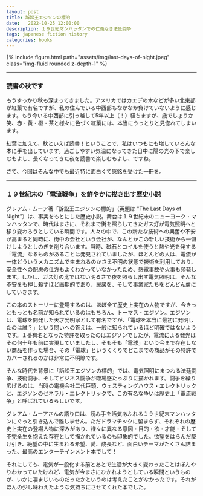 ```yaml
---
layout: post
title: 訴訟王エジソンの標的
date:   2022-10-25 12:00:00
description: １９世紀マンハッタンでの仁義なき法廷闘争
tags: japanese fiction history
categories: books
---
```


<div class="row mt-3">
    <div class="col-sm mt-3 mt-md-0">
        {% include figure.html path="assets/img/last-days-of-night.jpeg" class="img-fluid rounded z-depth-1" %}
    </div>
</div>

<hr>

### 読書の秋です

もうすっかり秋も深まってきました。アメリカではカエデの木などが多い北東部が紅葉で有名ですが、私の住んでいる中西部もなかなか負けていないように感じます。もう今いる中西部に引っ越して5年以上（！）経ちますが、歳でしょうか笑、赤・黄・橙・茶と様々に色づく紅葉には、本当にうっとりと見惚れてしまいます。

紅葉に加えて、秋といえば読書！ということで、私はいつもにも増していろんな本に手を出しています。過ごしやすい気温になってきた日中に陽の光の下で楽しむもよし、長くなってきた夜を読書で楽しむもよし、ですね。

さて、今回はそんな中でも最近特に面白くて感銘を受けた一冊を。

<hr>

### １９世紀末の「電流戦争」を鮮やかに描き出す歴史小説

グレアム・ムーア著「訴訟王エジソンの標的」（英題は "The Last Days of Night"）は、事実をもとにした歴史小説。舞台は１９世紀末のニューヨーク・マンハッタンで、時代はまさに、それまで街を照らしてきたガス灯が電気照明へと移り変わろうとしている瞬間です。人々の中で、この新たな技術への興奮や不安が高まると同時に、街中の会社という会社が、なんとかこの新しい技術から一儲けしようとしのぎを削り合います。当時、磁石とコイルを使うと熱や光を発する「電流」なるものがあることは発見されていましたが、ほとんどの人は、電流が一体どういうメカニズムで生まれるのかさえ不明の状態で技術を利用しており、安全性への配慮の仕方もよくわかっていなかったため、感電事故や火事も頻発します。しかし、ガス灯の比ではない明るさで夜を照らし出す電気照明は、そんな不安をも押し殺すほど画期的であり、民衆を、そして事業家たちをどんどん虜にしていきます。

この本のストーリーに登場するのは、ほぼ全て歴史上実在の人物ですが、今きっともっとも名前が知られているのはもちろん、トーマス・エジソン。エジソンは、電球を開発した天才発明家として有名ですが、「電球を本当に最初に発明したのは誰？」という問いへの答えは、一般に知られているほど明確ではないようです。１番有名となった特許を取ったのはエジソンでしたが、電流による発光はその何十年も前に実現していましたし、そもそも「電球」という今まで存在しない商品を作った場合、その「電球」というくくりでどこまでの商品がその特許でカバーされるのかは非常に不明瞭です。

そんな時代を背景に「訴訟王エジソンの標的」では、電気照明にまつわる法廷闘争、技術闘争、そしてビジネス闘争が臨場感たっぷりに描かれます。闘争を繰り広げるのは、当時の電機会社二代巨頭、ウェスティングハウス・エレクトリックと、エジソンのゼネラル・エレクトリックで、この有名な争いは歴史上「電流戦争」と呼ばれているらしいです。

グレアム・ムーアさんの語り口は、読み手を活気あふれる１９世紀末マンハッタンにぐっと引き込んで離しません。ただドラマチックに留まらず、それぞれの歴史上実在の登場人物に深みがあり、様々に異なる意図・目的・欲・才能・そして不完全生を抱えた存在として描かれているのも印象的でした。欲望をはらんだ駆け引き、絶望の中に生まれる希望、愛、成長など、面白いテーマがたくさん詰まった、最高のエンターテインメント本でして！

それにしても、電気が一般化する前とあとで生活が大きく変わったことはぼんやりわかっていたけれど、電気が今まさにひかれようとしている瞬間というものが、いかに凄まじいものだったかというのは考えたことがなかったです。それがほんの少し味わえたような気持ちにさせてくれた本でした。
